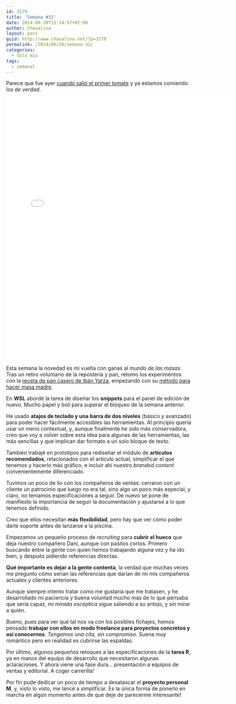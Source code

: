 ```yaml
---
id: 3179
title: 'Semana #32'
date: 2014-06-28T15:14:57+02:00
author: Chavalina
layout: post
guid: http://www.chavalina.net/?p=3179
permalink: /2014/06/28/semana-32/
categories:
  - Sólo mío
tags:
  - semanal
---
```

Parece que fue ayer [cuando salió el primer tomate](http://instagram.com/p/n_P8JkNsif/) y ya estamos comiendo los _de verdad_.

<iframe src="//instagram.com/p/pt-J8UNsnA/embed/" width="612" height="710" frameborder="0" scrolling="no" allowtransparency="true"></iframe>

Esta semana la novedad es mi vuelta con ganas al _mundo de las masas_. Tras un retiro voluntario de la repostería y pan, retomo los experimentos con la [receta de pan casero de Ibán Yarza](https://www.youtube.com/watch?v=pEpLXE2zbt0), empezando con su [método para hacer masa madre](https://www.youtube.com/watch?v=BsSEh9KH-zs).

En **WSL** abordé la tarea de diseñar los **snippets** para el panel de edición de nuevo. Mucho papel y boli para superar el bloqueo de la semana anterior.

He usado **atajos de teclado y una barra de dos niveles** (básico y avanzado) para poder hacer fácilmente accesibles las herramientas. Al principio quería usar un menú contextual, y, aunque finalmente he sido más conservadora, creo que voy a volver sobre esta idea para algunas de las herramientas, las más sencillas y que implican dar formato a un solo bloque de texto.

También trabajé en prototipos para rediseñar el módulo de **artículos recomendados**, relacionados con el artículo actual, simplificar el que tenemos y hacerlo más gráfico, e incluir ahí nuestro _branded content_ convenientemente diferenciado.

Tuvimos un poco de lío con los compañeros de ventas: cerraron con un cliente un patrocinio que luego no era tal, sino algo un poco más especial, y claro, no teníamos especificaciones a seguir. De nuevo se pone de manifiesto la importancia de seguir la documentación y ajustarse a lo que tenemos definido.

Creo que ellos necesitan **más flexibilidad**, pero hay que ver cómo poder darle soporte antes de lanzarse a la piscina.

Empezamos un pequeño proceso de <em lang="en">recruiting</em> para **cubrir el hueco** que deja nuestro compañero Dani, aunque con pasitos cortos. Primero buscando entre la gente con quien hemos trabajando alguna vez y ha ido bien, y después pidiendo referencias directas.

**Qué importante es dejar a la gente contenta**, la verdad que muchas veces me pregunto cómo serían las referencias que darían de mi mis compañeros actuales y clientes anteriores.

Aunque siempre intento tratar como me gustaría que me tratasen, y he desarrollado mi paciencia y buena voluntad mucho más de lo que pensaba que sería capaz, mi _mirada escéptica_ sigue saliendo a su antojo, y sin mirar a quién.

Bueno, pues para ver qué tal nos va con los posibles fichajes, hemos pensado **trabajar con ellos en modo freelance para proyectos concretos y así conocernos**. _Tengamos una cita, sin compromiso_. Suena muy romántico pero en realidad es cubrirse las espaldas.

Por último, algunos pequeños retoques a las especificaciones de la **tarea R**, ya en manos del equipo de desarrollo que necesitaron algunas aclaraciones. Y ahora viene una fase dura… presentación a equipos de ventas y editorial. A coger carrerilla!

Por fin pude dedicar un poco de tiempo a desatascar el **proyecto personal M**, y, visto lo visto, me lancé a simplificar. Es la única forma de ponerlo en marcha en algún momento antes de que deje de parecerme interesante!